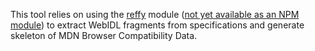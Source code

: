 This tool relies on using the [reffy](https://github.com/tidoust/reffy) module ([not yet available as an NPM module](https://github.com/tidoust/reffy/issues/90)) to extract WebIDL fragments from specifications and generate skeleton of MDN Browser Compatibility Data.
